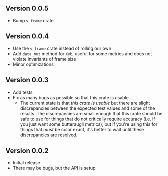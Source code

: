 ## Version 0.0.5

- Bump `v_frame` crate

## Version 0.0.4

- Use the `v_frame` crate instead of rolling our own
- Add `data_mut` method for `Xyb`, useful for some metrics and
  does not violate invariants of frame size
- Minor optimizations

## Version 0.0.3

- Add tests
- Fix as many bugs as possible so that this crate is usable
  - The current state is that _this crate is usable_ but there are slight discrepancies between the expected test values and some of the results. The discrepancies are small enough that this crate should be safe to use for things that do not critically require accuracy (i.e. if you just want some butteraugli metrics), but if you're using this for things that _must_ be color exact, it's better to wait until these discrepancies are resolved.

## Version 0.0.2

- Initial release
- There may be bugs, but the API is setup
